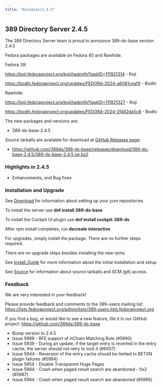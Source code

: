 ```yaml
---
title: "Releases/2.4.5"
---
```


389 Directory Server 2.4.5
-----------------------------

The 389 Directory Server team is proud to announce 389-ds-base version 2.4.5

Fedora packages are available on Fedora 40 and Rawhide.

Fedora 39:

<https://koji.fedoraproject.org/koji/taskinfo?taskID=111921314> - Koji

<https://bodhi.fedoraproject.org/updates/FEDORA-2024-a6081ceaf9> - Bodhi


Rawhide:

<https://koji.fedoraproject.org/koji/taskinfo?taskID=111921327> - Koji

<https://bodhi.fedoraproject.org/updates/FEDORA-2024-2f482da5c8> - Bodhi


The new packages and versions are:

- 389-ds-base-2.4.5

Source tarballs are available for download at [GitHub Releases page](https://github.com/389ds/389-ds-base/releases/tag/389-ds-base-2.4.5):
- <https://github.com/389ds/389-ds-base/releases/download/389-ds-base-2.4.5/389-ds-base-2.4.5.tar.bz2>


### Highlights in 2.4.5

- Enhancements, and Bug fixes


### Installation and Upgrade

See [Download](../download.html) for information about setting up your yum repositories.

To install the server use **dnf install 389-ds-base**

To install the Cockpit UI plugin use **dnf install cockpit-389-ds**

After rpm install completes, run **dscreate interactive**

For upgrades, simply install the package. There are no further steps required.

There are no upgrade steps besides installing the new rpms

See [Install\_Guide](../howto/howto-install-389.html) for more information about the initial installation and setup

See [Source](../development/source.html) for information about source tarballs and SCM (git) access.

### Feedback

We are very interested in your feedback!

Please provide feedback and comments to the 389-users mailing list: <https://lists.fedoraproject.org/admin/lists/389-users.lists.fedoraproject.org>

If you find a bug, or would like to see a new feature, file it in our GitHub project: <https://github.com/389ds/389-ds-base>

- Bump version to 2.4.5
- Issue 5989 - RFE support of inChain Matching Rule (#5990)
- Issue 5939 - During an update, if the target entry is reverted in the entry cache, the server should not retry to lock it (#6007)
- Issue 5944 - Reversion of the entry cache should be limited to BETXN plugin failures (#5994)
- Issue 5954 - Disable Transparent Huge Pages
- Issue 5984 - Crash when paged result search are abandoned - fix2 (#5987)
- Issue 5984 - Crash when paged result search are abandoned (#5985)

